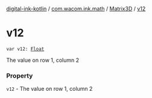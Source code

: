 [digital-ink-kotlin](../../index.md) / [com.wacom.ink.math](../index.md) / [Matrix3D](index.md) / [v12](./v12.md)

# v12

`var v12: `[`Float`](https://kotlinlang.org/api/latest/jvm/stdlib/kotlin/-float/index.html)

The value on row 1, column 2

### Property

`v12` - The value on row 1, column 2